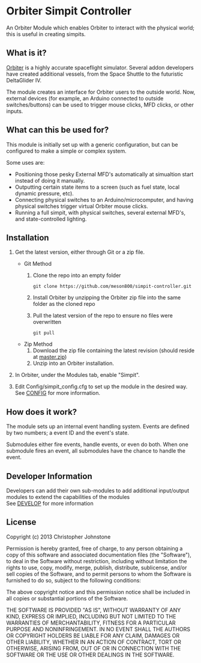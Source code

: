 Orbiter Simpit Controller
=================

An Orbiter Module which enables Orbiter to interact with the physical world; this is useful in creating simpits.

What is it?
-----------
[Orbiter](http://orbit.medphys.ucl.ac.uk/) is a highly accurate spaceflight simulator.
Several addon developers have created additional vessels, from the Space Shuttle to the futuristic DeltaGlider IV.

The module creates an interface for Orbiter users to the outside world.  Now, external devices (for example, an
Arduino connected to outside switches/buttons) can be used to trigger mouse clicks, MFD clicks, or other inputs.

What can this be used for?
--------------------------
This module is initially set up with a generic configuration, but can be configured to make a simple or complex system.

Some uses are:  
*    Positioning those pesky External MFD's automatically at simualtion start instead of doing it manually. 
*    Outputting certain state items to a screen (such as fuel state, local dynamic pressure, etc).
*    Connecting physical switches to an Arduino/microcomputer, and having physical switches trigger virtual Orbiter
mouse clicks.
*    Running a full simpit, with physical switches, several external MFD's, and state-controlled lighting.  

Installation
------------
1. Get the latest version, either through Git or a zip file.
    * Git Method
        1. Clone the repo into an empty folder

            ```
            git clone https://github.com/meson800/simpit-controller.git
            ```
        2. Install Orbiter by unzipping the Orbiter zip file into the same folder as the cloned repo 
        3. Pull the latest version of the repo to ensure no files were overwritten
        
            ```
            git pull
            ```
    * Zip Method
        1. Download the zip file containing the latest revision (should reside at
[master.zip](https://github.com/meson800/simpit-controller/archive/master.zip))
        2. Unzip into an Orbiter installation.  

2. In Orbiter, under the Modules tab, enable "Simpit".  
3. Edit Config/simpit_config.cfg to set up the module in the desired way.  See [CONFIG](/CONFIG.md) for more information.  

How does it work?
-----------------
The module sets up an internal event handling system.  Events are defined by two numbers; a
event ID and the event's state.  

Submodules either fire events, handle events, or even do both.  When one submodule fires an event, all submodules
have the chance to handle the event.


Developer Information
---------------------
Developers can add their own sub-modules to add additional input/output modules to extend the capabilities of the modules  
See [DEVELOP](/DEVELOP.md) for more information

License
-------
Copyright (c) 2013 Christopher Johnstone

Permission is hereby granted, free of charge, to any person obtaining a copy
of this software and associated documentation files (the "Software"), to deal
in the Software without restriction, including without limitation the rights
to use, copy, modify, merge, publish, distribute, sublicense, and/or sell
copies of the Software, and to permit persons to whom the Software is
furnished to do so, subject to the following conditions:

The above copyright notice and this permission notice shall be included in
all copies or substantial portions of the Software.

THE SOFTWARE IS PROVIDED "AS IS", WITHOUT WARRANTY OF ANY KIND, EXPRESS OR
IMPLIED, INCLUDING BUT NOT LIMITED TO THE WARRANTIES OF MERCHANTABILITY,
FITNESS FOR A PARTICULAR PURPOSE AND NONINFRINGEMENT. IN NO EVENT SHALL THE
AUTHORS OR COPYRIGHT HOLDERS BE LIABLE FOR ANY CLAIM, DAMAGES OR OTHER
LIABILITY, WHETHER IN AN ACTION OF CONTRACT, TORT OR OTHERWISE, ARISING FROM,
OUT OF OR IN CONNECTION WITH THE SOFTWARE OR THE USE OR OTHER DEALINGS IN
THE SOFTWARE.
